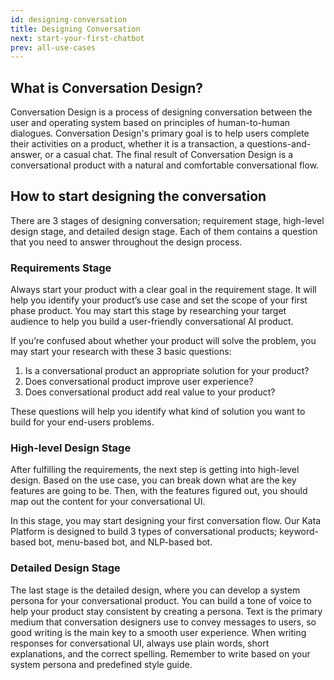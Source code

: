 ```yaml
---
id: designing-conversation
title: Designing Conversation
next: start-your-first-chatbot
prev: all-use-cases
---
```


## What is Conversation Design?

Conversation Design is a process of designing conversation between the user and operating system based on principles of human-to-human dialogues. Conversation Design's primary goal is to help users complete their activities on a product, whether it is a transaction, a questions-and-answer, or a casual chat. The final result of Conversation Design is a conversational product with a natural and comfortable conversational flow.

## How to start designing the conversation

There are 3 stages of designing conversation; requirement stage, high-level design stage, and detailed design stage. Each of them contains a question that you need to answer throughout the design process.

### Requirements Stage

Always start your product with a clear goal in the requirement stage. It will help you identify your product’s use case and set the scope of your first phase product. You may start this stage by researching your target audience to help you build a user-friendly conversational AI product.

If you’re confused about whether your product will solve the problem, you may start your research with these 3 basic questions:

1. Is a conversational product an appropriate solution for your product?
2. Does conversational product improve user experience?
3. Does conversational product add real value to your product?

These questions will help you identify what kind of solution you want to build for your end-users problems.

### High-level Design Stage

After fulfilling the requirements, the next step is getting into high-level design. Based on the use case, you can break down what are the key features are going to be. Then, with the features figured out, you should map out the content for your conversational UI.

In this stage, you may start designing your first conversation flow. Our Kata Platform is designed to build 3 types of conversational products; keyword-based bot, menu-based bot, and NLP-based bot.

### Detailed Design Stage

The last stage is the detailed design, where you can develop a system persona for your conversational product. You can build a tone of voice to help your product stay consistent by creating a persona.
Text is the primary medium that conversation designers use to convey messages to users, so good writing is the main key to a smooth user experience. When writing responses for conversational UI, always use plain words, short explanations, and the correct spelling. Remember to write based on your system persona and predefined style guide.
